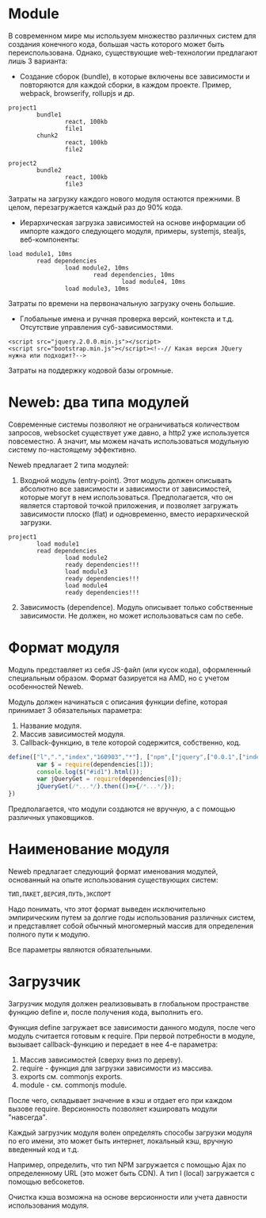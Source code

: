 # Module

В современном мире мы используем множество различных систем для создания конечного кода, большая часть которого может быть переиспользована. Однако, существующие web-технологии предлагают лишь 3 варианта:

* Создание сборок (bundle), в которые включены все зависимости и повторяются для каждой сборки, в каждом проекте. Пример, webpack, browserify, rollupjs и др.
```
project1
        bundle1
                react, 100kb
                file1
        chunk2
                react, 100kb
                file2

project2
        bundle2
                react, 100kb
                file3
```
                
Затраты на загрузку каждого нового модуля остаются прежними. В целом, перезагружается каждый раз до 90% кода.

* Иерархическая загрузка зависимостей на основе информации об импорте каждого следующего модуля, примеры, systemjs, stealjs, веб-компоненты:

```
load module1, 10ms
        read dependencies
                load module2, 10ms
                        read dependencies, 10ms
                                load module4, 10ms
                load module3, 10ms
```

Затраты по времени на первоначальную загрузку очень большие.

* Глобальные имена и ручная проверка версий, контекста и т.д. Отсутствие управления суб-зависимостями.

```
<script src="jquery.2.0.0.min.js"></script>
<script src="bootstrap.min.js"></script><!--// Какая версия JQuery нужна или подходит?-->
```

Затраты на поддержку кодовой базы огромные.

# Neweb: два типа модулей

Современные системы позволяют не ограничиваться количеством запросов, websocket существует уже давно, а http2 уже используется повсеместно. А значит, мы можем начать использоваться модульную систему по-настоящему эффективно.

Neweb предлагает 2 типа модулей:

1. Входной модуль (entry-point). Этот модуль должен описывать абсолютно все зависимости и зависимости от зависимостей, которые могут в нем использоваться. Предполагается, что он является стартовой точкой приложения, и позволяет загружать зависимости плоско (flat) и одновременно, вместо иерархической загрузки.

```
project1
        load module1
        read dependencies
                load module2
                ready dependencies!!!
                load module3
                ready dependencies!!!
                load module4
                ready dependencies!!!
```

2. Зависимость (dependence). Модуль описывает только собственные зависимости. Не должен, но может использоваться сам по себе.

# Формат модуля

Модуль представляет из себя JS-файл (или кусок кода), оформленный специальным образом. Формат базируется на AMD, но с учетом особенностей Neweb.

Модуль должен начинаться с описания функции define, которая принимает 3 обязательных параметра:

1. Название модуля.
2. Массив зависимостей модуля.
3. Callback-функцию, в теле которой содержится, собственно, код.
```javascript
define(["l",".","index","160903","*"], ["npm",["jquery",["0.0.1",["index",["ajax", "default"]]]]], function(dependencies, require, exports, module){
        var $ = require(dependencies[1]);
        console.log($("#id1").html());
        var jQueryGet = require(dependencies[0]);
        jQueryGet(/*...*/).then(()=>{/*...*/});
})
```    
Предполагается, что модули создаются не вручную, а с помощью различных упаковщиков.

# Наименование модуля

 Neweb предлагает следующий формат именования модулей, основанный на опыте использования существующих систем:

`ТИП,ПАКЕТ,ВЕРСИЯ,ПУТЬ,ЭКСПОРТ`

Надо понимать, что этот формат выведен исключительно эмпирическим путем за долгие годы использования различных систем, и представляет собой обычный многомерный массив для определения полного пути к модулю.

Все параметры являются обязательными.

# Загрузчик

Загрузчик модуля должен реализовывать в глобальном пространстве функцию define и, после получения кода, выполнить его.

Функция define загружает все зависимости данного модуля, после чего модуль считается готовым к require. При первой потребности в модуле, вызывает callback-функцию и передает в нее 4-е параметра:

1. Массив зависимостей (сверху вниз по дереву).
2. require - функция для загрузки зависимости из массива.
3. exports  см. commonjs exports.
4. module - см. commonjs module.

После чего, складывает значение в кэш и отдает его при каждом вызове require. Версионность позволяет кэшировать модули "навсегда". 

Каждый загрузчик модуля волен определять способы загрузки модуля по его имени, это может быть интернет, локальный кэш, вручную введенный код и т.д.

Например, определить, что тип NPM загружается с помощью Ajax по определенному URL (это может быть CDN).
А тип l (local) загружается с помощью вебсокетов.

Очистка кэша возможна на основе версионности или учета давности использования модуля.
